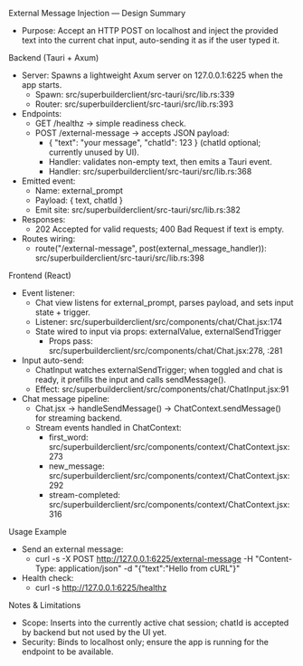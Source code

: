  External Message Injection — Design Summary

  - Purpose: Accept an HTTP POST on localhost and inject the provided text into the current chat input, auto-sending it
    as if the user typed it.

  Backend (Tauri + Axum)

  - Server: Spawns a lightweight Axum server on 127.0.0.1:6225 when the app starts.
      - Spawn: src/superbuilderclient/src-tauri/src/lib.rs:339
      - Router: src/superbuilderclient/src-tauri/src/lib.rs:393
  - Endpoints:
      - GET /healthz → simple readiness check.
      - POST /external-message → accepts JSON payload:
          - { "text": "your message", "chatId": 123 } (chatId optional; currently unused by UI).
          - Handler: validates non-empty text, then emits a Tauri event.
          - Handler: src/superbuilderclient/src-tauri/src/lib.rs:368
  - Emitted event:
      - Name: external_prompt
      - Payload: { text, chatId }
      - Emit site: src/superbuilderclient/src-tauri/src/lib.rs:382
  - Responses:
      - 202 Accepted for valid requests; 400 Bad Request if text is empty.
  - Routes wiring:
      - route("/external-message", post(external_message_handler)): src/superbuilderclient/src-tauri/src/lib.rs:398

  Frontend (React)

  - Event listener:
      - Chat view listens for external_prompt, parses payload, and sets input state + trigger.
      - Listener: src/superbuilderclient/src/components/chat/Chat.jsx:174
      - State wired to input via props: externalValue, externalSendTrigger
          - Props pass: src/superbuilderclient/src/components/chat/Chat.jsx:278, :281
  - Input auto-send:
      - ChatInput watches externalSendTrigger; when toggled and chat is ready, it prefills the input and calls
        sendMessage().
      - Effect: src/superbuilderclient/src/components/chat/ChatInput.jsx:91
  - Chat message pipeline:
      - Chat.jsx → handleSendMessage() → ChatContext.sendMessage() for streaming backend.
      - Stream events handled in ChatContext:
          - first_word: src/superbuilderclient/src/components/context/ChatContext.jsx:273
          - new_message: src/superbuilderclient/src/components/context/ChatContext.jsx:292
          - stream-completed: src/superbuilderclient/src/components/context/ChatContext.jsx:316

  Usage Example

  - Send an external message:
      - curl -s -X POST http://127.0.0.1:6225/external-message -H "Content-Type: application/json" -d "{\"text\":\"Hello
        from cURL\"}"
  - Health check:
      - curl -s http://127.0.0.1:6225/healthz

  Notes & Limitations

  - Scope: Inserts into the currently active chat session; chatId is accepted by backend but not used by the UI yet.
  - Security: Binds to localhost only; ensure the app is running for the endpoint to be available.
